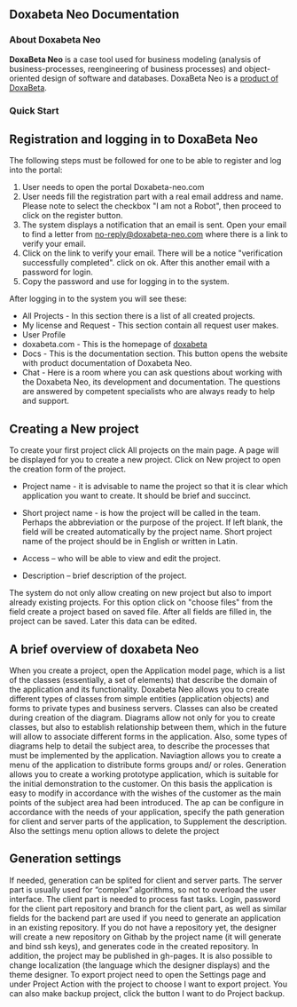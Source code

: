 ## Doxabeta Neo Documentation

### About Doxabeta Neo

**DoxaBeta Neo** is a case tool used for business modeling (analysis of business-processes, reengineering of business processes) and object-oriented design of software and databases. DoxaBeta Neo is a [product of DoxaBeta](https://doxabeta.com/).


### Quick Start

## Registration and logging in to DoxaBeta Neo

The following steps must be followed for one to be able to register and log into the portal:

1. User needs to open the portal Doxabeta-neo.com
2. User needs fill the registration part with a real email address and name. Please note to select the checkbox "I am not a Robot", then proceed to click on the register button. 
3. The system displays a notification that an email is sent. Open your email to find a letter from no-reply@doxabeta-neo.com where there is a link to verify your email. 
4. Click on the link to verify your email. There will be a notice "verification successfully completed". click on ok. After this another email with a password for login.
5. Copy the password and use for logging in to the system.  

After logging in to the system you will see these:

* All Projects - In this section there is a list of all created projects.
* My license and Request - This section contain all request user makes. 
* User Profile 
* doxabeta.com -  This is the homepage of [doxabeta](https://doxabeta.com/)
* Docs - This is the documentation section. This button opens the website with product documentation of Doxabeta Neo. 
* Chat - Here is a room where you can ask questions about working with the Doxabeta Neo, its development and documentation. The questions are answered by competent specialists who are always ready to help and support.

## Creating a New project

To create your first project click All projects on the main page. A page will be displayed for you to create a new project. Click on New project to open the creation form of the project.

* Project name - it is advisable to name the project so that it is clear which application you want to create. It should be brief and succinct.

* Short project name - is how the project will be called in the team. Perhaps the abbreviation or the purpose of the project. If left blank, the field will be created automatically by the project name. Short project name of the project should be in English or written in Latin.

* Access – who will be able to view and edit the project.
* Description – brief description of the project.

The system do not only allow creating on new project but also to import already existing projects. For this option click on "choose files" from the field create a project based on saved file. After all fields are filled in, the project can be saved. Later this data can be edited. 

## A brief overview of doxabeta Neo 

When you create a project, open the Application model page, which is a list of the classes (essentially, a set of elements) that describe the domain of the application and its functionality. Doxabeta Neo allows you to create different types of classes from simple entities (application objects) and forms to private types and business servers. Classes can also be created during creation of the diagram. Diagrams allow not only for you to create classes, but also to establish relationship between them, which in the future will allow to associate different forms in the application. Also, some types of diagrams help to detail the subject area, to describe the processes that must be implemented by the application. Naviagtion allows you to create a menu of the application to distribute forms groups and/ or roles. Generation allows you to create a working prototype application, which is suitable for the initial demonstration to the customer. On this basis the application is easy to modify in accordance with the wishes of the customer as the main points of the subject area had been introduced. The ap can be configure in accordance with the needs of your application, specify the path generation for client and server parts of the application, to Supplement the description. Also the settings menu option allows to delete the project

## Generation settings
If needed, generation can be splited for client and server parts. The server part is usually used for “complex” algorithms, so not to overload the user interface. The client part is needed to process fast tasks. Login, password for the client part repository and branch for the client part, as well as similar fields for the backend part are used if you need to generate an application in an existing repository. If you do not have a repository yet, the designer will create a new repository on Githab by the project name (it will generate and bind ssh keys), and generates code in the created repository. In addition, the project may be published in gh-pages. It is also possible to change localization (the language which the designer displays) and the theme designer. To export project need to open the Settings page and under Project Action with the project to choose I want to export project. You can also make backup project, click the button I want to do Project backup.





